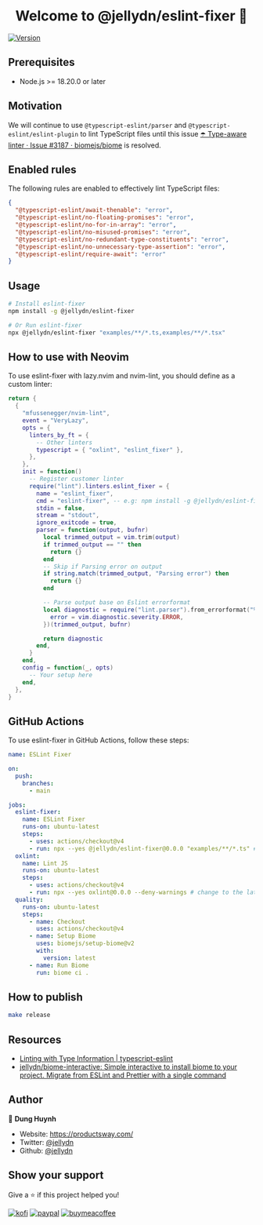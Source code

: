 <h1 align="center">Welcome to @jellydn/eslint-fixer 👋</h1>

<p>
  <a href="https://www.npmjs.com/package/@jellydn/eslint-fixer" target="_blank">
    <img alt="Version" src="https://img.shields.io/npm/v/eslint-fixer.svg">
  </a>
</p>

## Prerequisites

- Node.js >= 18.20.0 or later

## Motivation

We will continue to use `@typescript-eslint/parser` and `@typescript-eslint/eslint-plugin` to lint TypeScript files until this issue [☂️ Type-aware linter · Issue #3187 · biomejs/biome](https://github.com/biomejs/biome/issues/3187) is resolved.

## Enabled rules

The following rules are enabled to effectively lint TypeScript files:

```json
{
  "@typescript-eslint/await-thenable": "error",
  "@typescript-eslint/no-floating-promises": "error",
  "@typescript-eslint/no-for-in-array": "error",
  "@typescript-eslint/no-misused-promises": "error",
  "@typescript-eslint/no-redundant-type-constituents": "error",
  "@typescript-eslint/no-unnecessary-type-assertion": "error",
  "@typescript-eslint/require-await": "error"
}
```

## Usage

```sh
# Install eslint-fixer
npm install -g @jellydn/eslint-fixer

# Or Run eslint-fixer
npx @jellydn/eslint-fixer "examples/**/*.ts,examples/**/*.tsx"
```

## How to use with Neovim

To use eslint-fixer with lazy.nvim and nvim-lint, you should define as a custom linter:

```lua
return {
  {
    "mfussenegger/nvim-lint",
    event = "VeryLazy",
    opts = {
      linters_by_ft = {
        -- Other linters
        typescript = { "oxlint", "eslint_fixer" },
      },
    },
    init = function()
      -- Register customer linter
      require("lint").linters.eslint_fixer = {
        name = "eslint_fixer",
        cmd = "eslint-fixer", -- e.g: npm install -g @jellydn/eslint-fixer
        stdin = false,
        stream = "stdout",
        ignore_exitcode = true,
        parser = function(output, bufnr)
          local trimmed_output = vim.trim(output)
          if trimmed_output == "" then
            return {}
          end
          -- Skip if Parsing error on output
          if string.match(trimmed_output, "Parsing error") then
            return {}
          end

          -- Parse output base on Eslint errorformat
          local diagnostic = require("lint.parser").from_errorformat("%f %l:%c %m", {
            error = vim.diagnostic.severity.ERROR,
          })(trimmed_output, bufnr)

          return diagnostic
        end,
      }
    end,
    config = function(_, opts)
      -- Your setup here
    end,
  },
}
```

## GitHub Actions

To use eslint-fixer in GitHub Actions, follow these steps:

```yml
name: ESLint Fixer

on:
  push:
    branches:
      - main

jobs:
  eslint-fixer:
    name: ESLint Fixer
    runs-on: ubuntu-latest
    steps:
      - uses: actions/checkout@v4
      - run: npx --yes @jellydn/eslint-fixer@0.0.0 "examples/**/*.ts" # change to the latest release
  oxlint:
    name: Lint JS
    runs-on: ubuntu-latest
    steps:
      - uses: actions/checkout@v4
      - run: npx --yes oxlint@0.0.0 --deny-warnings # change to the latest release
  quality:
    runs-on: ubuntu-latest
    steps:
      - name: Checkout
        uses: actions/checkout@v4
      - name: Setup Biome
        uses: biomejs/setup-biome@v2
        with:
          version: latest
      - name: Run Biome
        run: biome ci .
```

## How to publish

```sh
make release
```

## Resources

- [Linting with Type Information | typescript-eslint](https://typescript-eslint.io/getting-started/typed-linting)
- [jellydn/biome-interactive: Simple interactive to install biome to your project. Migrate from ESLint and Prettier with a single command](https://github.com/jellydn/biome-interactive)

## Author

👤 **Dung Huynh**

- Website: https://productsway.com/
- Twitter: [@jellydn](https://twitter.com/jellydn)
- Github: [@jellydn](https://github.com/jellydn)

## Show your support

Give a ⭐️ if this project helped you!

[![kofi](https://img.shields.io/badge/Ko--fi-F16061?style=for-the-badge&logo=ko-fi&logoColor=white)](https://ko-fi.com/dunghd)
[![paypal](https://img.shields.io/badge/PayPal-00457C?style=for-the-badge&logo=paypal&logoColor=white)](https://paypal.me/dunghd)
[![buymeacoffee](https://img.shields.io/badge/Buy_Me_A_Coffee-FFDD00?style=for-the-badge&logo=buy-me-a-coffee&logoColor=black)](https://www.buymeacoffee.com/dunghd)
